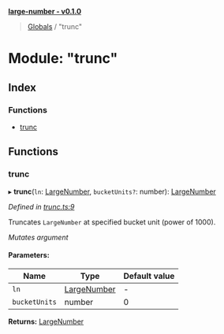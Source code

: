 **[large-number - v0.1.0](../README.md)**

> [Globals](../globals.md) / "trunc"

# Module: "trunc"

## Index

### Functions

* [trunc](_trunc_.md#trunc)

## Functions

### trunc

▸ **trunc**(`ln`: [LargeNumber](../interfaces/_types_.largenumber.md), `bucketUnits?`: number): [LargeNumber](../interfaces/_types_.largenumber.md)

*Defined in [trunc.ts:9](https://github.com/zimmed/large-number/blob/b26544a/src/trunc.ts#L9)*

Truncates `LargeNumber` at specified bucket unit (power of 1000).

*Mutates argument*

#### Parameters:

Name | Type | Default value |
------ | ------ | ------ |
`ln` | [LargeNumber](../interfaces/_types_.largenumber.md) | - |
`bucketUnits` | number | 0 |

**Returns:** [LargeNumber](../interfaces/_types_.largenumber.md)
